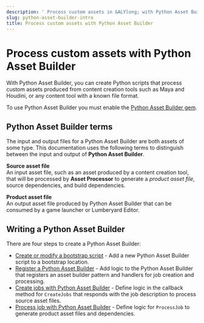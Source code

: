 ```yaml
---
description: ' Process custom assets in &ALYlong; with Python Asset Builder. '
slug: python-asset-builder-intro
title: Process custom assets with Python Asset Builder
---
```

# Process custom assets with Python Asset Builder<a name="python-asset-builder-intro"></a>

 With Python Asset Builder, you can create Python scripts that process custom assets produced from content creation tools such as Maya and Houdini, or any content tool with a known file format\. 

To use Python Asset Builder you must enable the [Python Asset Builder gem](python-asset-builder.md)\. 

## Python Asset Builder terms<a name="python-asset-builder-terms"></a>

The input and output files for a Python Asset Builder are both assets of some type\. This documentation uses the following terms to distinguish between the input and output of **Python Asset Builder**\. 

**Source asset file**  
An input asset file, such as an asset produced by a content creation tool, that will be processed by **Asset Processor** to generate a *product asset file*, source dependencies, and build dependencies\. 

**Product asset file**  
An output asset file produced by Python Asset Builder that can be consumed by a game launcher or Lumberyard Editor\. 

## Writing a Python Asset Builder<a name="python-asset-builder-overview"></a>

There are four steps to create a Python Asset Builder: 
+ [Create or modify a bootstrap script](python-asset-builder-bootstrap.md) \- Add a new Python Asset Builder script to a bootstrap location\. 
+ [Register a Python Asset Builder](python-asset-builder-register.md) \- Add logic to the Python Asset Builder that registers an asset builder pattern and handlers for job creation and processing\. 
+ [Create jobs with Python Asset Builder](python-asset-builder-create-job.md) \- Define logic in the callback method for `CreateJobs` that responds with the job description to process source asset files\. 
+ [Process job with Python Asset Builder](python-asset-builder-process-job.md) \- Define logic for `ProcessJob` to generate product asset files and dependencies\. 